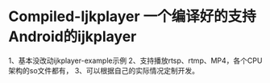 # Compiled-Ijkplayer 一个编译好的支持Android的ijkplayer
1、基本没改动ijkplayer-example示例
2、支持播放rtsp、rtmp、MP4，各个CPU架构的so文件都有，
3、可以根据自己的实际情况定制开发。
